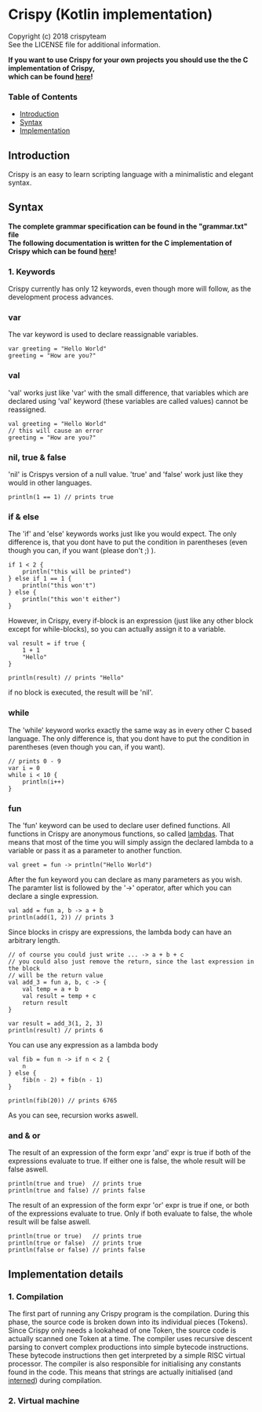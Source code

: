 # Crispy (Kotlin implementation)  
Copyright (c) 2018 crispyteam  
See the LICENSE file for additional information.  

**If you want to use Crispy for your own projects you should use the the C implementation of Crispy,  
 which can be found <a href="https://github.com/funkschy/crispy">here</a>!**

### Table of Contents  
* [Introduction](#introduction)  
* [Syntax](#syntax)  
* [Implementation](#implementation_details)

<a name="introduction"/>  
  
## Introduction  

Crispy is an easy to learn scripting language with a minimalistic and elegant syntax.  

<a name="syntax"/>  
  
## Syntax  

**The complete grammar specification can be found in the "grammar.txt" file**   
**The following documentation is written for the C implementation of Crispy which can be found <a href="https://github.com/funkschy/crispy">here</a>!**  

### 1. Keywords  
Crispy currently has only 12 keywords, even though more will follow, as the development process advances.  
### var  
The var keyword is used to declare reassignable variables.  

	var greeting = "Hello World"
	greeting = "How are you?"
  
### val
'val' works just like 'var' with the small difference, that variables which are declared using 'val' keyword (these variables are called values) cannot be reassigned.
  
	val greeting = "Hello World"
	// this will cause an error
	greeting = "How are you?"
  
### nil, true & false  
  
'nil' is Crispys version of a null value.
'true' and 'false' work just like they would in other languages.  
  
	println(1 == 1) // prints true

### if & else 
The 'if' and 'else' keywords works just like you would expect. The only difference is, that you dont have to put the condition in parentheses (even though you can, if you want (please don't ;) ).  
  
	if 1 < 2 {
		println("this will be printed")
	} else if 1 == 1 {
		println("this won't")
	} else {
		println("this won't either")
	}
  
However, in Crispy, every if-block is an expression (just like any other block except for while-blocks), so you can actually assign it to a variable.
  
	val result = if true {
		1 + 1
		"Hello"
	}

	println(result) // prints "Hello"
  
  if no block is executed, the result will be 'nil'.

### while  
The 'while' keyword works exactly the same way as in every other C based language. The only difference is, that you dont have to put the condition in parentheses (even though you can, if you want).  
  
	// prints 0 - 9
	var i = 0
	while i < 10 {
		println(i++)
	}
  
### fun  
The 'fun' keyword can be used to declare user defined functions. All functions in Crispy are anonymous functions, so called <a href="https://en.wikipedia.org/wiki/Anonymous_function">lambdas</a>. That means that most of the time you will simply assign the declared lambda to a variable or pass it as a parameter to another function.
  
	val greet = fun -> println("Hello World")
  
After the fun keyword you can declare as many parameters as you wish. The paramter list is followed by the '->' operator, after which you can declare a single expression.

	val add = fun a, b -> a + b
	println(add(1, 2)) // prints 3
  
Since blocks in crispy are expressions, the lambda body can have an arbitrary length.
  
	// of course you could just write ... -> a + b + c
	// you could also just remove the return, since the last expression in the block
	// will be the return value
	val add_3 = fun a, b, c -> {
		val temp = a + b
		val result = temp + c
		return result
	}

	var result = add_3(1, 2, 3)
	println(result) // prints 6
  
You can use any expression as a lambda body
  
	val fib = fun n -> if n < 2 {
		n
	} else {
		fib(n - 2) + fib(n - 1)
	}

	println(fib(20)) // prints 6765 
  
As you can see, recursion works aswell.
  
### and & or  
The result of an expression of the form expr 'and' expr is true if both of the expressions evaluate to true. If either one is false, the whole result will be false aswell.
  
	println(true and true)  // prints true
	println(true and false) // prints false
  
The result of an expression of the form expr 'or' expr is true if one, or both of the expressions evaluate to true. Only if both evaluate to false, the whole result will be false aswell.
  
	println(true or true)   // prints true
	println(true or false)  // prints true
	println(false or false) // prints false
  
  
<a name="implementation_details" />
  
## Implementation details  
  
### 1. Compilation  
The first part of running any Crispy program is the compilation. During this phase, the source code is broken down into its individual pieces (Tokens). Since Crispy only needs a lookahead of one Token, the source code is actually scanned one Token at a time. The compiler uses recursive descent parsing to convert complex productions into simple bytecode instructions. These bytecode instructions then get interpreted by a simple RISC virtual processor. The compiler is also responsible for initialising any constants found in the code. This means that strings are actually initialised (and <a href="https://en.wikipedia.org/wiki/String_interning">interned</a>) during compilation.

  
### 2. Virtual machine  
